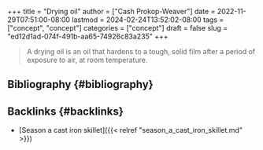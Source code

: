 +++
title = "Drying oil"
author = ["Cash Prokop-Weaver"]
date = 2022-11-29T07:51:00-08:00
lastmod = 2024-02-24T13:52:02-08:00
tags = ["concept", "concept"]
categories = ["concept"]
draft = false
slug = "ed12d1ad-074f-491b-aa65-74926c83a235"
+++

> A drying oil is an oil that hardens to a tough, solid film after a period of exposure to air, at room temperature.


## Bibliography {#bibliography}

<style>.csl-entry{text-indent: -1.5em; margin-left: 1.5em;}</style><div class="csl-bib-body">
</div>


## Backlinks {#backlinks}

-   [Season a cast iron skillet]({{< relref "season_a_cast_iron_skillet.md" >}})
